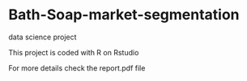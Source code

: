 # Bath-Soap-market-segmentation
data science project

This project is coded with R on Rstudio

For more details check the report.pdf file 

